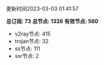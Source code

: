 更新时间2023-03-03 01:41:57

**总订阅: 73**
**总节点: 1326**
**有效节点: 560**
- v2ray节点: 415
- trojan节点: 32
- ss节点: 111
- ssr节点: 2
